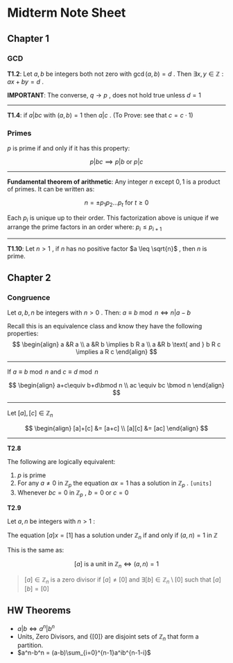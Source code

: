 # Midterm Note Sheet
## Chapter 1 
### GCD 

**T1.2**: Let $a, b$ be integers both not zero with $\gcd(a, b)=d$ . Then $\exists x, y\in\mathbb{Z}: ax+by=d$ .

**IMPORTANT**: The converse, $q \to p$ , does not hold true unless $d=1$

---

**T1.4**: if $a|bc$ with $(a, b)=1$ then $a|c$ . (To Prove: see that $c=c\cdot 1$)

### Primes
$p$ is prime if and only if it has this property:

$$
p|bc \implies p|b \text{ or } p|c
$$

---

**Fundamental theorem of arithmetic**: Any integer $n$ except $0, 1$ is a product of primes. It can be written as:

$$
n = \pm p_1p_2\dotso p_t \text{ for } t\geq0
$$

Each $p_i$ is unique up to their order. This factorization above is unique if we arrange the prime factors in an order where: $p_i \leq p_{i+1}$

---

**T1.10**: Let $n \gt 1$ , if $n$ has no positive factor $a \leq \sqrt{n}$ , then $n$ is prime. 

## Chapter 2
### Congruence
Let $a, b, n$ be integers with $n\gt0$ . Then: $a \equiv b \bmod n \iff n | a - b$ 

Recall this is an equivalence class and know they have the following properties:
$$
\begin{align}
a &R a \\
a &R b \implies b R a \\
a &R b \text{ and } b R c \implies a R c
\end{align}
$$

---

If $a\equiv b \bmod n$ and $c\equiv d \bmod n$

$$
\begin{align}
a+c\equiv b+d\bmod n \\
ac \equiv bc \bmod n
\end{align}
$$

---

Let $[a], [c] \in \mathbb{Z}_n$

$$
\begin{align}
[a]+[c] &= [a+c] \\
[a][c]  &= [ac]
\end{align}
$$

---

**T2.8**

The following are logically equivalent:
1. $p$ is prime
2. For any $a\neq 0$ in $\mathbb{Z}_p$ the equation $ax=1$ has a solution in $\mathbb{Z}_p$ . `[units]`
3. Whenever $bc=0$ in $\mathbb{Z}_p$ , $b=0$ or $c=0$ 

**T2.9**

Let $a, n$ be integers with $n\gt1$ :

The equation $[a]x=[1]$ has a solution under $\mathbb{Z}_n$ if and only if $(a, n)=1$ in $\mathbb{Z}$

This is the same as:

$$
[a] \text{ is a unit in }\mathbb{Z}_n \iff (a, n)=1
$$

> $[a] \in \mathbb{Z}_n$ is a zero divisor if $[a] \neq [0]$ and $\exists [b]\in\mathbb{Z}_n \setminus {[0]}$ such that $[a][b]=[0]$

## HW Theorems

+ $a|b \iff a^n | b^n$
+ Units, Zero Divisors, and $\{[0]\}$ are disjoint sets of $\mathbb{Z}_n$ that form a partition. 
+ $a^n-b^n = (a-b)\sum_{i=0}^{n-1}a^ib^{n-1-i}$